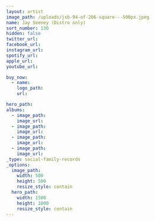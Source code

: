 ```yaml
---
layout: artist
image_path: /uploads/jsb-94-of-206-square---500px.jpeg
name: Jay Seeney (Distro only)
sort_number: 130
hidden: false
twitter_url:
facebook_url:
instagram_url:
spotify_url:
apple_url:
youtube_url:

buy_now:
  - name: 
    logo_path: 
    url: 

hero_path:
albums:
  - image_path:
    image_url:
  - image_path:
    image_url:
  - image_path:
    image_url:
  - image_path:
    image_url:
_type: social-family-records
_options:
  image_path:
    width: 500
    height: 500
    resize_style: contain
  hero_path:
    width: 1500
    height: 1000
    resize_style: contain
---
```


